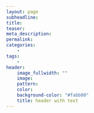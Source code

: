 ```yaml
---
layout: page
subheadline: 
title: 
teaser:
meta_description:
permalink:
categories:
    - 
tags:
    - 
header:
    image_fullwidth: ""
    image:
    pattern:
    color:
    background-color: "#fabb00"
    title: header with text
---
```

